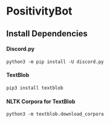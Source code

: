 # PositivityBot

## Install Dependencies

#### Discord.py

    python3 -m pip install -U discord.py

#### TextBlob

    pip3 install textblob

#### NLTK Corpora for TextBlob

    python3 -m textblob.download_corpora